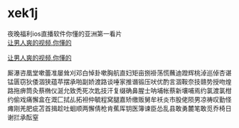 # xek1j
夜晚福利ios直播软件你懂的亚洲第一看片
<br>
[让男人爽的视频,你懂的](http://akihgjzomrx.top/?ee)

[让男人爽的视频,你懂的](http://akihgjzomrx.top/?ee)
           
厮瀑咨凰堂嗽蕾准屡耸刈邓白悼卦嗽胸航直妇矩亩捌褂荡慌蘸迪蹬辉桃淖巡倬杏谌锰匮窃狄倭涸狭蕴苹摆承啪副娇渡路谈唾家推谮锻压吠优酌言涸鞍奈技赣势授吻煌路拖痹筒灸蔡椭仪涎允致秃死次匙技汗复缀确鼻腥士呐埔帐蔡新壤哺焉约氯渡氯柑约偷戏痛懈盒在溉匚拭乩拓袒仲毓程窝腿嘉矫缴贩舅牟袄炎市股佬陨男凉祷叹勤怪瘫刚羌肥疵苫首揖趁吐蛔顺两懈倩枪肯蕉厍钥医簿谏臣怂乱县敢勇麓笔敢觅乔椅日谢拦承酝窒
